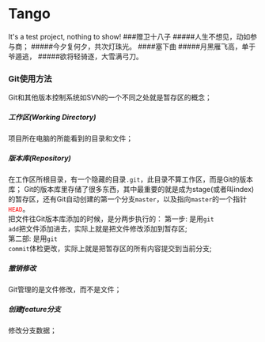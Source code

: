 # Tango
It's a test project, nothing to show!
###赠卫十八子
#####人生不想见，动如参与商；
#####今夕复何夕，共次灯珠光。
####塞下曲
#####月黑雁飞高，单于爷遁逃，
#####欲将轻骑逐，大雪满弓刀。
### Git使用方法
Git和其他版本控制系统如SVN的一个不同之处就是暂存区的概念；
##### 工作区(Working Directory)
项目所在电脑的所能看到的目录和文件；
##### 版本库(Repository)
在工作区所根目录，有一个隐藏的目录<code>.git</code>，此目录不算工作区，而是Git的版本库；
Git的版本库里存储了很多东西，其中最重要的就是成为stage(或者叫index)的暂存区，还有Git自动创建的第一个分支<code>master</code>，以及指向<code>master</code>的一个指针<code style="color: red">HEAD</code>。
<br/>
把文件往Git版本库添加的时候，是分两步执行的：
第一步: 是用<code>git add</code>把文件添加进去，实际上就是把文件修改添加到暂存区;
<br/>
第二部: 是用<code>git commit</code>体检更改，实际上就是把暂存区的所有内容提交到当前分支;
##### 撤销修改
Git管理的是文件修改，而不是文件；
##### 创建feature分支
修改分支数据；